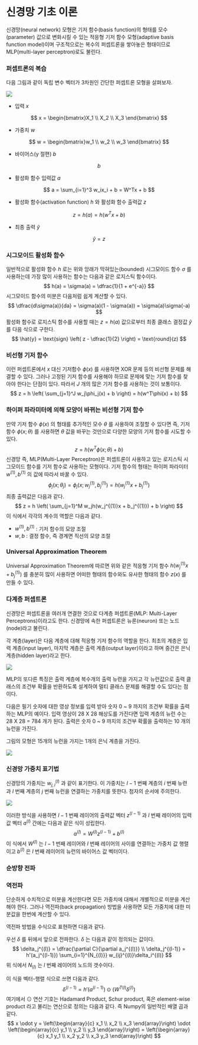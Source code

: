 # 신경망 기초 이론

신경망(neural network) 모형은 기저 함수(basis function)의 형태를 모수(parameter) 값으로 변화시킬 수 있는 적응형 기저 함수 모형(adaptive basis function model)이며 구조적으로는 복수의 퍼셉트론을 쌓아놓은 형태이므로 MLP(multi-layer perceptron)로도 불린다.



### 퍼셉트론의 복습

다음 그림과 같이 독립 변수 벡터가 3차원인 간단한 퍼셉트론 모형을 살펴보자.

![](https://user-images.githubusercontent.com/17154958/51251024-9fbce600-19db-11e9-91d6-40f6be64a509.png)

- 입력 $x$

$$
x = \begin{bmatrix}X_1 \\ X_2 \\ X_3 \end{bmatrix}
$$

- 가중치 $w$

$$
w = \begin{bmatrix}w_1 \\ w_2 \\ w_3 \end{bmatrix}
$$

- 바이어스(y 절편) $b​$

$$
b
$$

- 활성화 함수 입력값 $a$

$$
a = \sum_{i=1}^3 w_ix_i + b = W^Tx + b
$$

- 활성화 함수(activation function) $h$ 와 활성화 함수 출력값 $z$

$$
z = h(a) = h(w^Tx + b)
$$

- 최종 출력 $\hat{y}$

$$
\hat{y} = z
$$



### 시그모이드 활성화 함수

일반적으로 활성화 함수 $h$ 로는 위와 앙래가 막혀있는(bounded) 시그모이드 함수 $\sigma$ 를 사용하는데 가장 많이 사용하는 함수는 다음과 같은 로지스틱 함수이다.
$$
h(a) = \sigma(a) = \dfrac{1}{1 + e^{-a}}
$$
시그모이드 함수의 미분은 다음처럼 쉽게 계산할 수 있다.
$$
\dfrac{d\sigma(a)}{da} = \sigma(a)(1 - \sigma(a)) = \sigma(a)\sigma(-a)
$$
활성화 함수로 로지스틱 함수를 사용할 때는 $z = h(a)$ 값으로부터 최종 클래스 결정값 $\hat{y}$ 를 다음 식으로 구한다.
$$
\hat{y} = \text{sign} \left( z - \dfrac{1}{2} \right) = \text{round}(z)
$$


### 비선형 기저 함수

이런 퍼셉트론에서 $x$ 대신 기저함수 $\phi(x)$ 를 사용하면 XOR 문제 등의 비선형 문제를 해결할 수 있다. 그러나 고정된 기저 함수를 사용해야 하므로 문제에 맞는 기저 함수를 찾아야 한다는 단점이 있다. 따라서 $J$ 개의 많은 기저 함수를 사용하는 것이 보통이다.
$$
z = h \left( \sum_{j=1}^J w_j\phi_j(x) + b \right) = h(w^T\phi(x) + b)
$$

### 

### 하이퍼 파라미터에 의해 모양이 바뀌는 비선형 기저 함수

만약 기저 함수 $\phi(x)$ 의 형태를 추가적인 모수 $\theta$ 를 사용하여 조절할 수 있다면 즉, 기저함수 $\phi(x;\theta)$ 를 사용하면 $\theta$ 값을 바꾸는 것만으로 다양한 모양의 기저 함수를 시도할 수 있다.
$$
z = h(w^T \phi(x; \theta) + b)
$$
신경망 즉, MLP(Multi-Layer Perceptron)은 퍼셉트론이 사용하고 있는 로지스틱 시그모이드 함수를 기저 함수로 사용하는 모형이다. 기저 함수의 형태는 하이퍼 파라미터 $w^{(1)}, b^{(1)}$ 의 값에 따라서 바꿀 수 있다.
$$
\phi_j(x; \theta_j) = \phi_j(x; w_j^{(1)}, b_j^{(1)}) = h(w_j^{(1)}x + b_j^{(1)})
$$
최종 출력값은 다음과 같다.
$$
z = h \left( \sum_{j=1}^M w_jh(w_j^{(1)}x + b_j^{(1)}) + b \right)
$$
이 식에서 각각의 계수의 역할은 다음과 같다.

- $w^{(1)}, b^{(1)}$ : 기저 함수의 모양 조절
- $w, b$ : 결정 함수, 즉 경계면 직선의 모양 조절



### Universal Approximation Theorem

Universal Approximation Theorem에 따르면 위와 같은 적응형 기저 함수 $h(w_j^{(1)}x + b_j^{(1)})$ 를 충분히 많이 사용하면 어떠한 형태의 함수와도 유사한 형태의 함수 $z(x)$ 를 만들 수 있다.



### 다계층 퍼셉트론

신경망은 퍼셉트론을 여러개 연결한 것으로 다계층 퍼셉트론(MLP: Multi-Layer Perceptrons)이라고도 한다. 신경망에 속한 퍼셉트론은 뉴론(neuron) 또는 노드(node)라고 불린다.

각 계층(layer)은 다음 계층에 대해 적응형 기저 함수의 역할을 한다. 최초의 계층은 입력 계층(input layer), 마지막 계층은 출력 계층(output layer)이라고 하며 중간은 은닉 계층(hidden layer)라고 한다.

![](https://user-images.githubusercontent.com/17154958/51311766-fafae100-1a8c-11e9-936a-1ac4cdce332f.png)

MLP의 또다른 특징은 출력 계층에 복수개의 출력 뉴련을 가지고 각 뉴런값으로 출력 클래스의 조건부 확률을 반환하도록 설계하여 멀티 클래스 문제를 해결할 수도 있다는 점이다.

다음은 필기 숫자에 대한 영상 정보를 입력 받아 숫자 0 ~ 9 까지의 조건부 확률을 출력하는 MLP의 예이다. 입력 영상이 28 X 28 해상도를 가진다면 입력 계층의 뉴런 수는 28 X 28 = 784 개가 된다. 출력은 숫자 0 ~ 9 까지의 조건부 확률을 출력하는 10 개의 뉴런을 가진다.

그림의 모형은 15개의 뉴런을 가지는 1개의 은닉 계층을 가진다.

![](https://user-images.githubusercontent.com/17154958/51313401-cf79f580-1a90-11e9-8404-53d8ced5b48d.png)



### 신경망 가중치 표기법

신경망의 가중치는 $w_{j,i}^{(l)}$ 과 같이 표기한다. 이 가중치는 $l - 1$ 번째 계층의 $i$ 번째 뉴련과 $l$ 번째 계층의 $j$ 번째 뉴런을 연결하는 가중치를 뜻한다. 첨자의 순서에 주의한다.

![](https://user-images.githubusercontent.com/17154958/51313500-0b14bf80-1a91-11e9-9ae7-e26c04269f8a.png)

이러한 방식을 사용하면 $l-1$ 번째 레이어의 출력값 벡터 $z^{(l-1)}$ 과 $l$ 번째 레이어의 입력값 벡터 $a^{(l)}$ 간에는 다음과 같은 식이 성립한다.
$$
a^{(l)} = W^{(l)}z^{(l-1)} + b^{(l)}
$$
이 식에서 $W^{(l)}$ 는 $l-1$ 번째 레이어와 $l$ 번째 레이어의 사이를 연결하는 가중치 값 행렬이고 $b^{(l)}$ 은 $l$ 번째 레이어의 뉴런의 바이어스 값 벡터이다.



### 순방향 전파





### 역전파

단순하게 수치적으로 미분을 계산한다면 모든 가중치에 대해서 개별적으로 미분을 계산해야 한다. 그러나 역전파(back propagation) 방법을 사용하면 모든 가중치에 대한 미분값을 한번에 계산할 수 있다.

역전파 방법을 수식으로 표현하면 다음과 같다.

우선 $\delta$ 를 뒤에서 앞으로 전파한다. $\delta$ 는 다음과 같이 정의되는 값이다.
$$
\delta_j^{(l)} = \dfrac{\partial C}{\partial a_j^{(l)}} \\ 
\delta_j^{(l-1)} = h'(a_j^{(l-1)}) \sum_{i=1}^{N_{(l)}} w_{ij}^{(l)}\delta_i^{(l)}
$$
위 식에서 $N_{(l)}$ 는 $l$ 번째 레이어의 노드의 갯수이다.

이 식을 벡터-행렬 식으로 쓰면 다음과 같다.
$$
\delta^{(l-1)} = h'(a^{(l-1)}) \odot ({W^T}^{(l)} \delta^{(l)})
$$
여기에서 $\odot$  연산 기호는 Hadamard Product, Schur product, 혹은 element-wise product 라고 불리는 연산으로 정의는 다음과 같다. 즉 Numpy의 일반적인 배열 곱과 같다.
$$
x \odot y = 
\left(\begin{array}{c} x_1 \\ x_2 \\ x_3 \end{array}\right) \odot
\left(\begin{array}{c} y_1 \\ y_2 \\ y_3 \end{array}\right) 
= \left(\begin{array}{c} x_1 y_1 \\ x_2 y_2 \\ x_3 y_3 \end{array}\right)
$$
